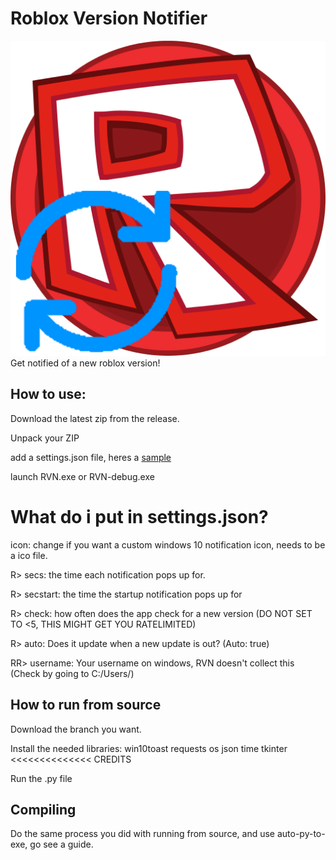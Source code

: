 # Roblox Version Notifier
![Roblox Version Notifier Logo](https://raw.githubusercontent.com/Tarvey/RVN/main/assets/robloxupdate.png)
Get notified of a new roblox version!

## How to use:
Download the latest zip from the release.

Unpack your ZIP

add a settings.json file, heres a [sample](https://raw.githubusercontent.com/Tarvey/RVN/main/settings.json)

launch RVN.exe or RVN-debug.exe
# What do i put in settings.json?
icon: change if you want a custom windows 10 notification icon, needs to be a ico file.

R> secs: the time each notification pops up for.

R> secstart: the time the startup notification pops up for

R> check: how often does the app check for a new version (DO NOT SET TO <5, THIS MIGHT GET YOU RATELIMITED)

R> auto: Does it update when a new update is out? (Auto: true)

RR> username: Your username on windows, RVN doesn't collect this (Check by going to C:/Users/)
## How to run from source
Download the branch you want.

Install the needed libraries: win10toast requests os json time tkinter <<<<<<<<<<<<<< CREDITS

Run the .py file

## Compiling
Do the same process you did with running from source, and use auto-py-to-exe, go see a guide.
